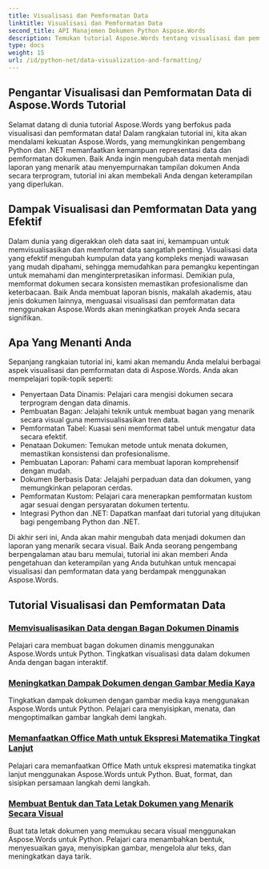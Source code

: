 ```yaml
---
title: Visualisasi dan Pemformatan Data
linktitle: Visualisasi dan Pemformatan Data
second_title: API Manajemen Dokumen Python Aspose.Words
description: Temukan tutorial Aspose.Words tentang visualisasi dan pemformatan data dalam Python dan .NET. Pelajari cara menyajikan data secara efektif, membuat laporan yang memukau, dan memformat dokumen secara terprogram.
type: docs
weight: 15
url: /id/python-net/data-visualization-and-formatting/
---
```


## Pengantar Visualisasi dan Pemformatan Data di Aspose.Words Tutorial

Selamat datang di dunia tutorial Aspose.Words yang berfokus pada visualisasi dan pemformatan data! Dalam rangkaian tutorial ini, kita akan mendalami kekuatan Aspose.Words, yang memungkinkan pengembang Python dan .NET memanfaatkan kemampuan representasi data dan pemformatan dokumen. Baik Anda ingin mengubah data mentah menjadi laporan yang menarik atau menyempurnakan tampilan dokumen Anda secara terprogram, tutorial ini akan membekali Anda dengan keterampilan yang diperlukan.

## Dampak Visualisasi dan Pemformatan Data yang Efektif

Dalam dunia yang digerakkan oleh data saat ini, kemampuan untuk memvisualisasikan dan memformat data sangatlah penting. Visualisasi data yang efektif mengubah kumpulan data yang kompleks menjadi wawasan yang mudah dipahami, sehingga memudahkan para pemangku kepentingan untuk memahami dan menginterpretasikan informasi. Demikian pula, memformat dokumen secara konsisten memastikan profesionalisme dan keterbacaan. Baik Anda membuat laporan bisnis, makalah akademis, atau jenis dokumen lainnya, menguasai visualisasi dan pemformatan data menggunakan Aspose.Words akan meningkatkan proyek Anda secara signifikan.

## Apa Yang Menanti Anda

Sepanjang rangkaian tutorial ini, kami akan memandu Anda melalui berbagai aspek visualisasi dan pemformatan data di Aspose.Words. Anda akan mempelajari topik-topik seperti:

- Penyertaan Data Dinamis: Pelajari cara mengisi dokumen secara terprogram dengan data dinamis.
- Pembuatan Bagan: Jelajahi teknik untuk membuat bagan yang menarik secara visual guna memvisualisasikan tren data.
- Pemformatan Tabel: Kuasai seni memformat tabel untuk mengatur data secara efektif.
- Penataan Dokumen: Temukan metode untuk menata dokumen, memastikan konsistensi dan profesionalisme.
- Pembuatan Laporan: Pahami cara membuat laporan komprehensif dengan mudah.
- Dokumen Berbasis Data: Jelajahi perpaduan data dan dokumen, yang memungkinkan pelaporan cerdas.
- Pemformatan Kustom: Pelajari cara menerapkan pemformatan kustom agar sesuai dengan persyaratan dokumen tertentu.
- Integrasi Python dan .NET: Dapatkan manfaat dari tutorial yang ditujukan bagi pengembang Python dan .NET.

Di akhir seri ini, Anda akan mahir mengubah data menjadi dokumen dan laporan yang menarik secara visual. Baik Anda seorang pengembang berpengalaman atau baru memulai, tutorial ini akan memberi Anda pengetahuan dan keterampilan yang Anda butuhkan untuk mencapai visualisasi dan pemformatan data yang berdampak menggunakan Aspose.Words.

## Tutorial Visualisasi dan Pemformatan Data
### [Memvisualisasikan Data dengan Bagan Dokumen Dinamis](./visualize-data-document-charts/)
Pelajari cara membuat bagan dokumen dinamis menggunakan Aspose.Words untuk Python. Tingkatkan visualisasi data dalam dokumen Anda dengan bagan interaktif.
### [Meningkatkan Dampak Dokumen dengan Gambar Media Kaya](./document-images/)
Tingkatkan dampak dokumen dengan gambar media kaya menggunakan Aspose.Words untuk Python. Pelajari cara menyisipkan, menata, dan mengoptimalkan gambar langkah demi langkah.
### [Memanfaatkan Office Math untuk Ekspresi Matematika Tingkat Lanjut](./office-math-documents/)
Pelajari cara memanfaatkan Office Math untuk ekspresi matematika tingkat lanjut menggunakan Aspose.Words untuk Python. Buat, format, dan sisipkan persamaan langkah demi langkah.
### [Membuat Bentuk dan Tata Letak Dokumen yang Menarik Secara Visual](./document-shape-handling-formatting/)
Buat tata letak dokumen yang memukau secara visual menggunakan Aspose.Words untuk Python. Pelajari cara menambahkan bentuk, menyesuaikan gaya, menyisipkan gambar, mengelola alur teks, dan meningkatkan daya tarik.